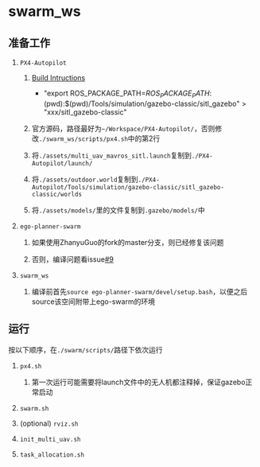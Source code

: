 # swarm_ws

## 准备工作

1. `PX4-Autopilot`

   1. [Build Intructions](https://docs.px4.io/main/en/sim_gazebo_classic/multi_vehicle_simulation.html#multiple-vehicles-with-mavros-and-gazebo-classic)
      - "export ROS_PACKAGE_PATH=$ROS_PACKAGE_PATH:$(pwd):$(pwd)/Tools/simulation/gazebo-classic/sitl_gazebo" > "xxx/sitl_gazebo-classic"

   2. 官方源码，路径最好为`~/Workspace/PX4-Autopilot/`，否则修改`./swarm_ws/scripts/px4.sh`中的第2行
   
   3. 将`./assets/multi_uav_mavros_sitl.launch`复制到`./PX4-Autopilot/launch/`
   
   4. 将`./assets/outdoor.world`复制到`./PX4-Autopilot/Tools/simulation/gazebo-classic/sitl_gazebo-classic/worlds`

   5. 将`./assets/models/`里的文件复制到`.gazebo/models/`中

2. `ego-planner-swarm`

   1. 如果使用ZhanyuGuo的fork的master分支，则已经修复该问题

   2. 否则，编译问题看issue[#9](https://github.com/ZJU-FAST-Lab/ego-planner-swarm/issues/9)

3. `swarm_ws`

   1. 编译前首先`source ego-planner-swarm/devel/setup.bash`，以便之后source该空间附带上ego-swarm的环境

## 运行

按以下顺序，在`./swarm/scripts/`路径下依次运行

1. `px4.sh`
   1. 第一次运行可能需要将launch文件中的无人机都注释掉，保证gazebo正常启动

2. `swarm.sh`

3. (optional) `rviz.sh`

4. `init_multi_uav.sh`
    
5. `task_allocation.sh`